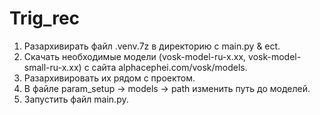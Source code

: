 # Trig_rec
1. Разархивирать файл .venv.7z в директорию c main.py & ect.
2. Скачать необходимые модели (vosk-model-ru-x.xx, vosk-model-small-ru-x.xx) с сайта alphacephei.com/vosk/models.
3. Разархивировать их рядом с проектом.
4. В файле param_setup -> models -> path изменить путь до моделей.
5. Запустить файл main.py.
